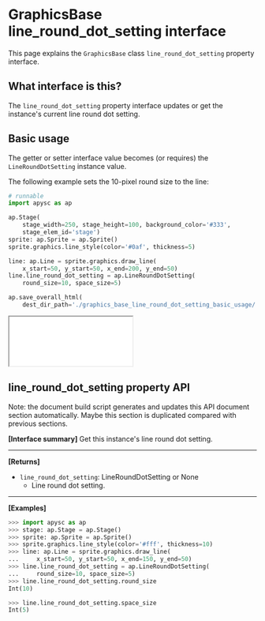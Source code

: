 # GraphicsBase line_round_dot_setting interface

This page explains the `GraphicsBase` class `line_round_dot_setting` property interface.

## What interface is this?

The `line_round_dot_setting` property interface updates or get the instance's current line round dot setting.

## Basic usage

The getter or setter interface value becomes (or requires) the `LineRoundDotSetting` instance value.

The following example sets the 10-pixel round size to the line:

```py
# runnable
import apysc as ap

ap.Stage(
    stage_width=250, stage_height=100, background_color='#333',
    stage_elem_id='stage')
sprite: ap.Sprite = ap.Sprite()
sprite.graphics.line_style(color='#0af', thickness=5)

line: ap.Line = sprite.graphics.draw_line(
    x_start=50, y_start=50, x_end=200, y_end=50)
line.line_round_dot_setting = ap.LineRoundDotSetting(
    round_size=10, space_size=5)

ap.save_overall_html(
    dest_dir_path='./graphics_base_line_round_dot_setting_basic_usage/')
```

<iframe src="static/graphics_base_line_round_dot_setting_basic_usage/index.html" width="250" height="100"></iframe>


## line_round_dot_setting property API

<!-- Docstring: apysc._display.line_round_dot_setting_interface.LineRoundDotSettingInterface.line_round_dot_setting -->

<span class="inconspicuous-txt">Note: the document build script generates and updates this API document section automatically. Maybe this section is duplicated compared with previous sections.</span>

**[Interface summary]** Get this instance's line round dot setting.<hr>

**[Returns]**

- `line_round_dot_setting`: LineRoundDotSetting or None
  - Line round dot setting.

<hr>

**[Examples]**

```py
>>> import apysc as ap
>>> stage: ap.Stage = ap.Stage()
>>> sprite: ap.Sprite = ap.Sprite()
>>> sprite.graphics.line_style(color='#fff', thickness=10)
>>> line: ap.Line = sprite.graphics.draw_line(
...     x_start=50, y_start=50, x_end=150, y_end=50)
>>> line.line_round_dot_setting = ap.LineRoundDotSetting(
...     round_size=10, space_size=5)
>>> line.line_round_dot_setting.round_size
Int(10)

>>> line.line_round_dot_setting.space_size
Int(5)
```